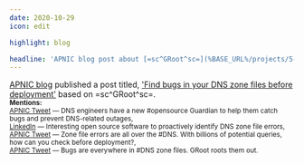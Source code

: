 ```yaml
---
date: 2020-10-29
icon: edit

highlight: blog

headline: 'APNIC blog post about [=sc^GRoot^sc=](%BASE_URL%/projects/5-groot)'
---
```


[APNIC blog](https://blog.apnic.net/) published a post titled, ['Find bugs in your DNS zone files before deployment'](https://blog.apnic.net/2020/10/29/find-bugs-in-your-dns-zone-files-before-deployment/) based on =sc^GRoot^sc=.
<br>
<small>**Mentions:** &nbsp; 
<br>
[APNIC Tweet](https://twitter.com/apnic/status/1323035499515109376) — DNS engineers have a new #opensource Guardian to help them catch bugs and prevent DNS-related outages,
<br>
[LinkedIn](https://www.linkedin.com/feed/update/urn:li:activity:6728399243486216192/) — Interesting open source software to proactively identify DNS zone file errors,
<br>
[APNIC Tweet](https://twitter.com/apnic/status/1321799194290642944) — Zone file errors are all over the #DNS. With billions of potential queries, how can you check before deployment?,
<br>
[APNIC Tweet](https://twitter.com/apnic/status/1321638887387734017) — Bugs are everywhere in #DNS zone files. GRoot roots them out.
</small>